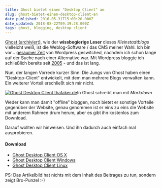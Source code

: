 ```yaml
---
title: Ghost bietet einen "Desktop Client" an
slug: ghost-bietet-einen-desktop-client-an
date_published: 2016-05-31T15:00:20.000Z
date_updated: 2018-08-22T09:39:28.000Z
tags: ghost, blogging, desktop client
---
```


[Ghost (archiviert)](http://web.archive.org/web/20180729233331/http://thafaker.de:80/tag/ghost-tag/), wie der **wissbegierige Leser** dieses *Kleinstadtblogs* vielleicht weiß, ist die Weblog-Software / das CMS meiner Wahl. Ich bin vor… [geraumer Zeit](__GHOST_URL__/thafaker-de-von-wordpress-zu-ghost/) von Wordpress geswitched, nachdem ich schon lange auf der Suche nach einer Alternative war. Mit Wordpress bloggte ich schließlich bereits seit [2005](__GHOST_URL__/ich-habe-nun-ein-weblog/) - und das ist lang. 

Nun, der langen Vorrede kurzer Sinn: Die Jungs von Ghost haben einen "Desktop-Client" entwickelt, mit dem man mehrere Blogs verwalten kann. Ein weiterer Vorteil erschließt sich mir nicht.

[![Ghost Desktop Client thafaker.de](__GHOST_URL__/content/images/2016/05/Bildschirmfoto-2016-05-31-um-16-59-08.png)](http://thafaker.de/content/images/2016/05/Bildschirmfoto-2016-05-31-um-16-59-08.png)In Ghost schreibt man mit *Markdown*

Weder kann man damit "offline" bloggen, noch bietet er sonstige Vorteile gegenüber der Website, genau genommen ist er eins zu eins die Website mit anderem Rahmen drum herum, aber es gibt ihn kostenlos zum Download.

Darauf wollten wir hinweisen. Und ihn dadurch auch einfach mal ausprobieren.

#### Download

- [Ghost Desktop Client OS X](https://github.com/TryGhost/Ghost-Desktop/releases/download/v0.4.0/ghost-desktop-0.4.0-osx.zip)
- [Ghost Desktop Client Windows](https://github.com/TryGhost/Ghost-Desktop/releases/download/v0.4.0/ghost-desktop-0.4.0-windows-setup.exe)
- [Ghost Desktop Client Linux](https://github.com/TryGhost/Ghost-Desktop/releases/download/v0.4.0/ghost-desktop-0.4.0-debian.deb)

PS: Das Artikelbild hat nichts mit dem Inhalt des Beitrages zu tun, sondern zeigt Bro-Punzel :-)
